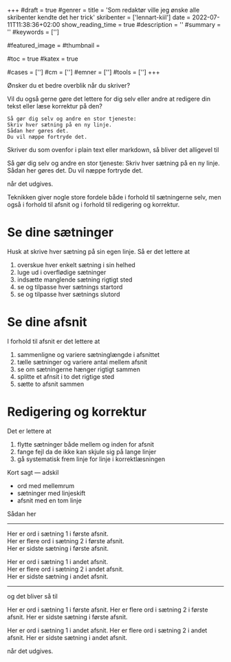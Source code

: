 +++
#draft = true
#genrer =
title = 'Som redaktør ville jeg ønske alle skribenter kendte det her trick'
skribenter = ['lennart-kiil']
date = 2022-07-11T11:38:36+02:00
show_reading_time = true
#description = ''
#summary = ''
#keywords = ['']

#featured_image =
#thumbnail =

#toc = true
#katex = true

#cases = ['']
#cm = ['']
#emner = ['']
#tools = ['']
+++


Ønsker du et bedre overblik når du skriver?

Vil du også gerne gøre det lettere for dig selv eller andre at redigere din tekst eller læse korrektur på den?

```
Så gør dig selv og andre en stor tjeneste:  
Skriv hver sætning på en ny linje.  
Sådan her gøres det.  
Du vil næppe fortryde det.
```

Skriver du som ovenfor i plain text eller markdown, så bliver det alligevel til



Så gør dig selv og andre en stor tjeneste:
Skriv hver sætning på en ny linje.
Sådan her gøres det.
Du vil næppe fortryde det.

når det udgives.

Teknikken giver nogle store fordele både i forhold til sætningerne selv, men også i forhold til afsnit og i forhold til redigering og korrektur.

# Se dine sætninger

Husk at skrive hver sætning på sin egen linje.
Så er det lettere at

1. overskue hver enkelt sætning i sin helhed
2. luge ud i overflødige sætninger
3. indsætte manglende sætning rigtigt sted
4. se og tilpasse hver sætnings startord
5. se og tilpasse hver sætnings slutord

# Se dine afsnit

I forhold til afsnit er det lettere at

1. sammenligne og variere sætninglængde i afsnittet
2. tælle sætninger og variere antal mellem afsnit
3. se om sætningerne hænger rigtigt sammen
4. splitte et afnsit i to det rigtige sted
5. sætte to afsnit sammen 

# Redigering og korrektur

Det er lettere at

1. flytte sætninger både mellem og inden for afsnit
2. fange fejl da de ikke kan skjule sig på lange linjer
3. gå systematisk frem linje for linje i korrektlæsningen


Kort sagt — adskil

- ord med mellemrum
- sætninger med linjeskift
- afsnit med en tom linje

Sådan her

------


Her er ord i sætning 1 i første afsnit.  
Her er flere ord i sætning 2 i første afsnit.  
Her er sidste sætning i første afsnit.

Her er ord i sætning 1 i andet afsnit.  
Her er flere ord i sætning 2 i andet afsnit.  
Her er sidste sætning i andet afsnit.


------

og det bliver så til 

Her er ord i sætning 1 i første afsnit.
Her er flere ord i sætning 2 i første afsnit.
Her er sidste sætning i første afsnit.

Her er ord i sætning 1 i andet afsnit.
Her er flere ord i sætning 2 i andet afsnit.
Her er sidste sætning i andet afsnit.

når det udgives.
